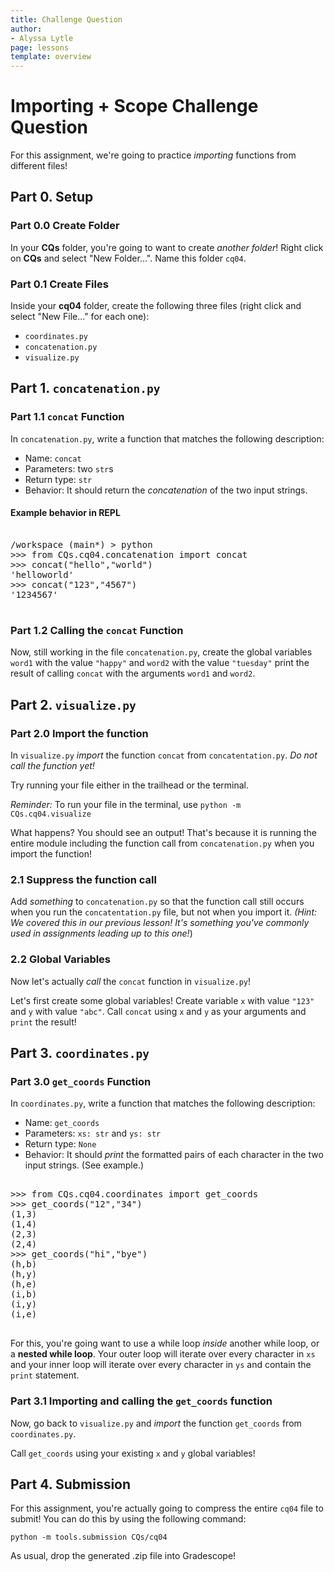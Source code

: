 ```yaml
---
title: Challenge Question 
author:
- Alyssa Lytle
page: lessons
template: overview
---
```


# Importing + Scope Challenge Question

For this assignment, we're going to practice *importing* functions from different files!

## Part 0. Setup

### Part 0.0 Create Folder

In your **CQs** folder, you're going to want to create *another folder*! Right click on **CQs** and select "New Folder...". Name this folder `cq04`.

### Part 0.1 Create Files

Inside your **cq04** folder, create the following three files (right click and select "New File..." for each one):

- `coordinates.py`
- `concatenation.py`
- `visualize.py`

## Part 1. `concatenation.py`

### Part 1.1 `concat` Function

In `concatenation.py`, write a function that matches the following description:

- Name: `concat`
- Parameters: two `str`s
- Return type: `str`
- Behavior: It should return the *concatenation* of the two input strings.

#### Example behavior in REPL

<pre>
<div class="terminal">
/workspace (main*) > python
>>> from CQs.cq04.concatenation import concat
>>> concat("hello","world")
'helloworld'
>>> concat("123","4567")
'1234567'
</div>
</pre>

### Part 1.2 Calling the `concat` Function

Now, still working in the file `concatenation.py`, create the global variables `word1` with the value `"happy"` and `word2` with the value `"tuesday"` print the result of calling `concat` with the arguments `word1` and `word2`.


## Part 2. `visualize.py`

### Part 2.0 Import the function

In `visualize.py` *import* the function `concat` from `concatentation.py`. *Do not call the function yet!* 

Try running your file either in the trailhead or the terminal.

*Reminder:* To run your file in the terminal, use `python -m CQs.cq04.visualize`

What happens? You should see an output! That's because it is running the entire module including the function call from `concatenation.py` when you import the function!

### 2.1 Suppress the function call

Add *something* to `concatenation.py` so that the function call still occurs when you run the `concatentation.py` file, but not when you import it.  *(Hint: We covered this in our previous lesson! It's something you've commonly used in assignments leading up to this one!*)

### 2.2 Global Variables 

Now let's actually *call* the `concat` function in `visualize.py`!

Let's first create some global variables! Create variable `x` with value `"123"` and `y` with value `"abc"`. Call `concat` using `x` and `y` as your arguments and `print` the result!


## Part 3. `coordinates.py` 

### Part 3.0 `get_coords` Function

In `coordinates.py`,  write a function that matches the following description: 

- Name: `get_coords`
- Parameters: `xs: str` and `ys: str`
- Return type: `None`
- Behavior: It should *print* the formatted pairs of each character in the two input strings. (See example.)

<pre>
<div class="terminal">
>>> from CQs.cq04.coordinates import get_coords
>>> get_coords("12","34")
(1,3)
(1,4)
(2,3)
(2,4)
>>> get_coords("hi","bye")
(h,b)
(h,y)
(h,e)
(i,b)
(i,y)
(i,e)
</div>
</pre>

For this, you're going want to use a while loop *inside* another while loop, or a **nested while loop**. Your outer loop will iterate over every character in `xs` and your inner loop will iterate over every character in `ys` and contain the `print` statement.

### Part 3.1 Importing and calling the `get_coords` function

Now, go back to `visualize.py` and *import* the function `get_coords` from `coordinates.py`. 

Call `get_coords` using your existing `x` and `y` global variables!


##  Part 4. Submission

For this assignment, you're actually going to compress the entire `cq04` file to submit! You can do this by using the following command: 

```python -m tools.submission CQs/cq04```

As usual, drop the generated .zip file into Gradescope!
